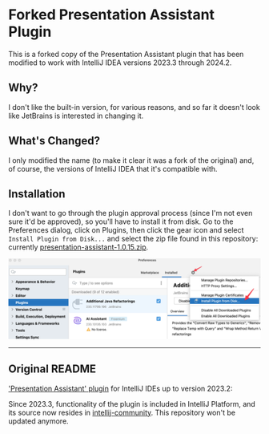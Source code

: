 # Forked Presentation Assistant Plugin

This is a forked copy of the Presentation Assistant plugin that has been modified to work with IntelliJ IDEA versions 2023.3 through 2024.2. 

## Why?

I don't like the built-in version, for various reasons, and so far it doesn't look like JetBrains is interested in changing it.

## What's Changed?

I only modified the name (to make it clear it was a fork of the original) and, of course, the versions of IntelliJ IDEA that it's compatible with.

## Installation

I don't want to go through the plugin approval process (since I'm not even sure it'd be approved), so you'll have to install it from disk. Go to the Preferences dialog, click on Plugins, then click the gear icon and select `Install Plugin from Disk...` and select the zip file found in this repository: currently [presentation-assistant-1.0.15.zip](./presentation-assistant-1.0.15.zip).

![Screenshot for installing plugin from disk](install-plugin-screenshot.png)

----

## Original README

['Presentation Assistant' plugin](http://plugins.jetbrains.com/plugin/7345) for IntelliJ IDEs up to version 2023.2:

Since 2023.3, functionality of the plugin is included in IntelliJ Platform, and its source now resides in [intellij-community](https://github.com/JetBrains/intellij-community/tree/master/platform/platform-impl/src/com/intellij/platform/ide/impl/presentationAssistant).
This repository won't be updated anymore.
